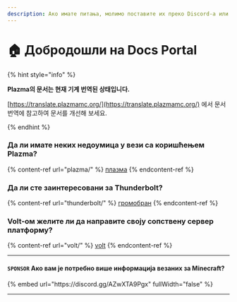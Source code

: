 ```yaml
---
description: Ако имате питања, молимо поставите их преко Discord-a или GitHub Issues.
---
```


# 🏠 Добродошли на Docs Portal

{% hint style="info" %}

**Plazma의 문서는 현재 기계 번역된 상태입니다.**

[https://translate.plazmamc.org/](https://translate.plazmamc.org/) 에서 문서 번역에 참고하여 문서를 개선해 보세요.

{% endhint %}

### Да ли имате неких недоумица у вези са коришћењем Plazma?

{% content-ref url="plazma/" %}
[плазма](plazma/)
{% endcontent-ref %}

### Да ли сте заинтересовани за Thunderbolt?

{% content-ref url="thunderbolt/" %}
[громобран](thunderbolt/)
{% endcontent-ref %}

### Volt-ом желите ли да направите своју сопствену сервер платформу?

{% content-ref url="volt/" %}
[volt](volt/)
{% endcontent-ref %}

***

#### `SPONSOR` Aко вам је потребно више информација везаних за Minecraft? <a href="#etc-1" id="etc-1"></a>

{% embed url="https\://discord.gg/AZwXTA9Pgx" fullWidth="false" %}

***
